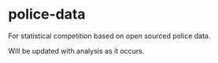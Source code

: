 # police-data
For statistical competition based on open sourced police data.

Will be updated with analysis as it occurs.
